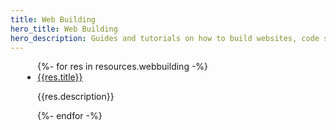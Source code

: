 ```yaml
---
title: Web Building
hero_title: Web Building
hero_description: Guides and tutorials on how to build websites, code snippets, and more!
---
```


<ul class="content" style="list-style-type:disc;max-width: 50ch;margin: 0 auto;">
{%- for res in resources.webbuilding -%}
    <li><a href="{{res.url}}">{{res.title}}</a>
    <p>{{res.description}}</p></li>
{%- endfor -%}
</ul>
